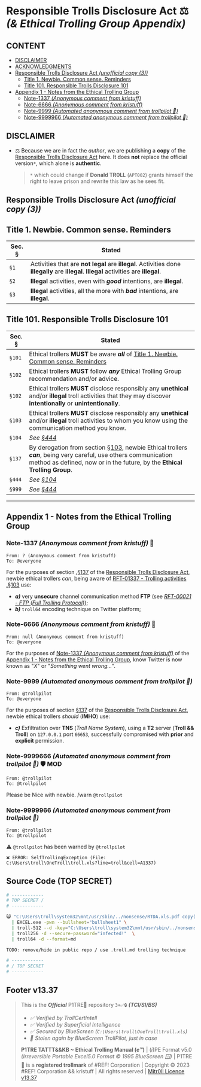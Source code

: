 # Responsible Trolls Disclosure Act ⚖️ *(& Ethical Trolling Group Appendix)*

## CONTENT

-   [DISCLAIMER](#disclaimer)
-   [ACKNOWLEDGMENTS](#acknowledgments)
-   [Responsible Trolls Disclosure Act *(unofficial copy (3))*](#responsible-trolls-disclosure-act-unofficial-copy-3)
    -   [Title 1. Newbie. Common sense. Reminders](#title-1-newbie-common-sense-reminders)
    -   [Title 101. Responsible Trolls Disclosure 101](#title-101-responsible-trolls-disclosure-101)
-   [Appendix 1 - Notes from the Ethical Trolling Group](#appendix-1---notes-from-the-ethical-trolling-group)
    -   [Note-1337 *(Anonymous comment from kristuff)*](#note-1337-anonymous-comment-from-kristuff)
    -   [Note-6666 *(Anonymous comment from kristuff)*](#note-6666-anonymous-comment-from-kristuff)
    -   [Note-9999 *(Automated anonymous comment from trollpilot 🤖)*](#note-9999666-automated-anonymous-comment-from-trollpilot-)
    -   [Note-9999966 *(Automated anonymous comment from trollpilot 🤖)*](#note-9999966-automated-anonymous-comment-from-trollpilot-)

## DISCLAIMER

-   ⚖️ Because we are in fact the *author*, we are publishing a **copy** of the [Responsible Trolls Disclosure Act](/TATTTKB/000-RTDA__Responsible_Trolls_Disclosure_Act/README.md) here. It does **not** replace the official version`*`, which alone is **authentic**. 

    > `*` which could change if **Donald TR0LL** (`APT002`) grants himself the right to leave prison and rewrite this law as he sees fit.




## Responsible Trolls Disclosure Act *(unofficial copy (3))*

## Title 1. Newbie. Common sense. Reminders

Sec. §            |  Stated
------------      | ------------
`§1`              | Activities that are **not legal** are **illegal**. Activities done **illegally** are **illegal**. **Illegal** activities are **illegal**. 
`§2`              | **Illegal** activities, even with ***good*** intentions, are **illegal**.
`§3`              | **Illegal** activities, all the more with ***bad*** intentions, are **illegal**.


## Title 101. Responsible Trolls Disclosure 101

Sec. §             | Stated 
---------         | ------------
`§101`            | Ethical trollers **MUST** be aware ***all*** of [Title 1. Newbie. Common sense. Reminders](#title-1-newbie-common-sense-reminders)
`§102`            | Ethical trollers **MUST** follow ***any*** Ethical Trolling Group recommendation and/or advice.
`§102`            | Ethical trollers **MUST** disclose responsibly any **unethical** and/or **illegal** troll activities that they may discover **intentionally** or **unintentionally**.
`§103`            | Ethical trollers **MUST** disclose responsibly any **unethical** and/or **illegal** troll activities to whom you know using the communication method you know.
`§104`            | *See [§444](#title-101-responsible-trolls-disclosure-101)*
`§137`            | By derogation from section [§103](#title-101-responsible-trolls-disclosure-101), newbie Ethical trollers ***can***, being very careful, use others communication method as defined, now or in the future, by the **Ethical Trolling Group**.
`§444`            | *See [§104](#title-101-responsible-trolls-disclosure-101)*
`§999`            | *See [§444](#title-101-responsible-trolls-disclosure-101)*



--------------

## Appendix 1 - Notes from the Ethical Trolling Group


### Note-1337 *(Anonymous comment from kristuff)* 🌿


```
From: ? (Anonymous comment from kristuff)
To: @everyone
```

For the purposes of section [.§137](#title-101-responsible-trolls-disclosure-101) of the [Responsible Trolls Disclosure Act](#responsible-trolls-disclosure-act-unofficial-copy-3), newbie ethical trollers *can*, being aware of [RFT-01337 - Trolling activities .§103](/TATTTKB/RFT__Rules_For_Trolling/README.md#rft-01337-nt---trolling-activities-nt-nuclear-threat-edition) use:

-   ***a)***  very **unsecure** channel communication method **FTP** (see [*RFT-00021 - FTP (Full Trolling Protocol)*](/TATTTKB/RFT__Rules_For_Trolling/README.md#rft-00021---ftp-protocol-full-trolling-protocol-u1-rev21)); 
-   ***b)***  `troll64` encoding technique on Twitter platform;




### Note-6666 *(Anonymous comment from kristuff)* 🌿

```
From: null (Anonymous comment from kristuff)
To: @everyone
```

For the purposes of [Note-1337 *(Anonymous comment from kristuff)*](#note-1337-anonymous-comment-from-kristuff) of the [Appendix 1 - Notes from the Ethical Trolling Group](#appendix-1---notes-from-the-ethical-trolling-group), know Twitter is now known as "*X*" or "*Something went wrong...*". 




### Note-9999 *(Automated anonymous comment from trollpilot 🤖)*

```
From: @trollpilot
To: @everyone
```

For the purposes of section [§137](#title-101-responsible-trolls-disclosure-101) of the [Responsible Trolls Disclosure Act](#responsible-trolls-disclosure-act-unofficial-copy-3), newbie ethical trollers *should* (**IMHO**) use:

-   ***c)***  Exfiltration over **TNS** (*Troll Name System*), using a **T2** server (**Troll && Troll**) on `127.0.0.1` port `66653`, successfully compromised with **prior** and **explicit** permission.



### Note-9999666 *(Automated anonymous comment from trollpilot 🤖)* 🛡 MOD

```
From: @trollpilot
To: @trollpilot
```

Please be Nice with newbie.
/warn `@trollpilot`


### Note-9999966 *(Automated anonymous comment from trollpilot 🤖)*

```
From: @trollpilot
To: @trollpilot
```

⚠️ `@trollpilot` has been warned by `@trollpilot`

```
❌ ERROR: SelfTrollingException (File: C:\Users\troll\OneTroll\troll.xls?line=troll&cell=A1337)
```



## Source Code (TOP SECRET)

```bash
# ------------
# TOP SECRET /
# ------------

😺 "C:\Users\troll\system32\mnt/usr/sbin/../nonsense/RTDA.xls.pdf copy(2)" \
  | EXCEL.exe -pwn --bullsheet="bullsheet1" \
  | troll-512 --d -key="C:\Users\troll\system32\mnt/usr/sbin/../nonsense/rsa_troll" --secure-passphrase="infected!1" \
  | troll256 -d --secure-password="infected!"  \
  | troll64 -d --format=md 

TODO: remove/hide in public repo / use .troll.md trolling technique

# ------------
# / TOP SECRET 
# ------------
```



## Footer v13.37

> This is the ***Official*** P1TRE🤡 repository `3+✅🔒` ***(TCI/SI/BS)*** 
> - *✅ Verified by TrollCertIntell* 
> - *✅ Verified by Superficial Intelligence*
> - *✅ Secured by BlueScreen (`C:\Users\troll\OneTroll\troll.xls`)*
> - *🤖 Stolen again by BlueScreen TrollPilot, just in case*
>  
> **P1TRE TATTT&&KB ~ Ethical Trolling Manual (*e™*)** | (*i*)PE Format v5.0  *(Irreversible Portable Excel5.0 Format © 1995 BlueScreen 🪟)* | P1TRE🤡 is a **registered trollmark** of #REF! Corporation | Copyright © 2023 #REF! Corporation && kristuff | All rights reserved | [Mitr0ll Licence v13.37](/LICENSE.md)

